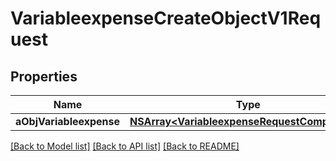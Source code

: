 # VariableexpenseCreateObjectV1Request

## Properties
Name | Type | Description | Notes
------------ | ------------- | ------------- | -------------
**aObjVariableexpense** | [**NSArray&lt;VariableexpenseRequestCompound&gt;***](VariableexpenseRequestCompound.md) |  | 

[[Back to Model list]](../README.md#documentation-for-models) [[Back to API list]](../README.md#documentation-for-api-endpoints) [[Back to README]](../README.md)


